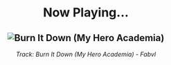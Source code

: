 <div align="center"> 
<h1>Now Playing...</h1>

![Burn It Down (My Hero Academia)](https://i.scdn.co/image/ab67616d00001e02a3332976b9572451aec9e880)
--
_<p>Track: Burn It Down (My Hero Academia) - Fabvl </p>_
</div>
